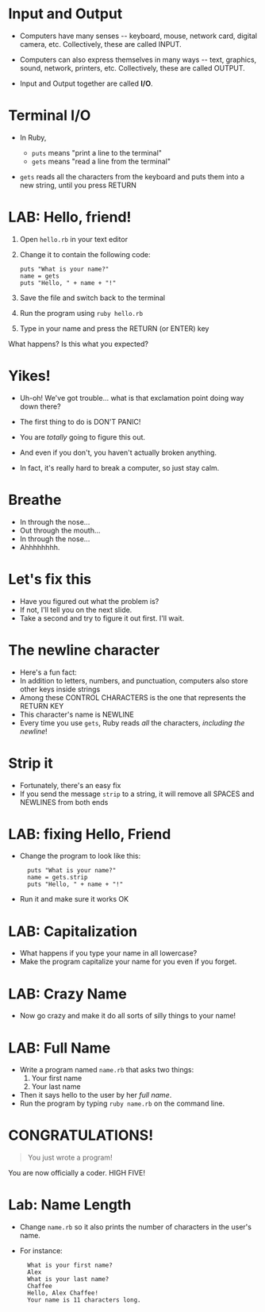 <!-- next_step "logic" -->

# Input and Output

- Computers have many senses -- keyboard, mouse, network card, digital camera, etc. Collectively, these are called INPUT.

- Computers can also express themselves in many ways -- text, graphics, sound, network, printers, etc. Collectively, these are called OUTPUT.

- Input and Output together are called **I/O**.

# Terminal I/O

- In Ruby,

  - `puts` means "print a line to the terminal"
  - `gets` means "read a line from the terminal"

- `gets` reads all the characters from the keyboard and puts them into a new string, until you press RETURN

# LAB: Hello, friend!

1.  Open `hello.rb` in your text editor
2.  Change it to contain the following code:

        puts "What is your name?"
        name = gets
        puts "Hello, " + name + "!"

3.  Save the file and switch back to the terminal
4.  Run the program using `ruby hello.rb`
5.  Type in your name and press the RETURN (or ENTER) key

What happens? Is this what you expected?

# Yikes!

- Uh-oh! We've got trouble... what is that exclamation point doing way down there?

- The first thing to do is DON'T PANIC!
- You are _totally_ going to figure this out.
- And even if you don't, you haven't actually broken anything.
- In fact, it's really hard to break a computer, so just stay calm.

# Breathe

- In through the nose...
- Out through the mouth...
- In through the nose...
- Ahhhhhhhh.

# Let's fix this

- Have you figured out what the problem is?
- If not, I'll tell you on the next slide.
- Take a second and try to figure it out first. I'll wait.

# The newline character

- Here's a fun fact:
- In addition to letters, numbers, and punctuation, computers also store other keys inside strings
- Among these CONTROL CHARACTERS is the one that represents the RETURN KEY
- This character's name is NEWLINE
- Every time you use `gets`, Ruby reads _all_ the characters, _including the newline_!

# Strip it

- Fortunately, there's an easy fix
- If you send the message `strip` to a string, it will remove all SPACES and NEWLINES from both ends

# LAB: fixing Hello, Friend

- Change the program to look like this:

        puts "What is your name?"
        name = gets.strip
        puts "Hello, " + name + "!"

- Run it and make sure it works OK

# LAB: Capitalization

- What happens if you type your name in all lowercase?
- Make the program capitalize your name for you even if you forget.

# LAB: Crazy Name

- Now go crazy and make it do all sorts of silly things to your name!

# LAB: Full Name

- Write a program named `name.rb` that asks two things:
  1. Your first name
  2. Your last name
- Then it says hello to the user by her _full name_.
- Run the program by typing `ruby name.rb` on the command line.

# CONGRATULATIONS!

> You just wrote a program!

You are now officially a coder. HIGH FIVE!

# Lab: Name Length

- Change `name.rb` so it also prints the number of characters in the user's name.
- For instance:

        What is your first name?
        Alex
        What is your last name?
        Chaffee
        Hello, Alex Chaffee!
        Your name is 11 characters long.
